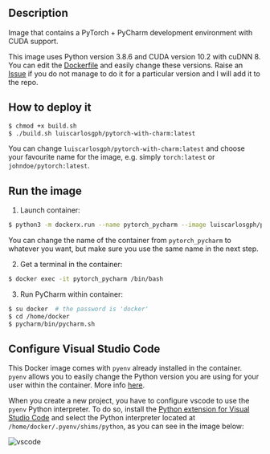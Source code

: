 Description
-----------

Image that contains a PyTorch + PyCharm development environment with CUDA support.

This image uses Python version 3.8.6 and CUDA version 10.2 with cuDNN 8. You can edit the [Dockerfile](https://github.com/luiscarlosgph/docker-templates/blob/main/pytorch-with-charm/Dockerfile) and easily change these versions. Raise an [Issue](https://github.com/luiscarlosgph/docker-templates/issues) if you do not manage to do it for a particular version and I will add it to the repo.

How to deploy it
----------------
```bash
$ chmod +x build.sh
$ ./build.sh luiscarlosgph/pytorch-with-charm:latest
```
You can change `luiscarlosgph/pytorch-with-charm:latest` and choose your favourite name for the image, e.g. simply `torch:latest` or `johndoe/pytorch:latest`.

Run the image
-------------

<!--
1. Install **dockerx** following the instructions [here](https://github.com/luiscarlosgph/dockerx#install-using-pip). This is necessary to run the PyCharm GUI within the container without hassle. 
-->

1. Launch container: 
```bash
$ python3 -m dockerx.run --name pytorch_pycharm --image luiscarlosgph/pytorch-with-charm:latest --nvidia 1 --command 'sleep infinity'
```
You can change the name of the container from `pytorch_pycharm` to whatever you want, but make sure you use the same name in the next step.

2. Get a terminal in the container:
```bash
$ docker exec -it pytorch_pycharm /bin/bash 
```

3. Run PyCharm within container: 
```bash
$ su docker  # the password is 'docker'
$ cd /home/docker
$ pycharm/bin/pycharm.sh
```

Configure Visual Studio Code
----------------------------

This Docker image comes with `pyenv` already installed in the container. `pyenv` allows you to easily change the Python version you are using for your user within the container. More info [here](https://github.com/luiscarlosgph/how-to/tree/main/pyenv).

When you create a new project, you have to configure vscode to use the `pyenv` Python interpreter. To do so, install the [Python extension for Visual Studio Code](https://marketplace.visualstudio.com/items?itemName=ms-python.python) and select the Python interpreter located at `/home/docker/.pyenv/shims/python`, as you can see in the image below:

![vscode](https://user-images.githubusercontent.com/3996630/192848571-47a233d2-806d-4caa-820d-229de5495b51.png)
